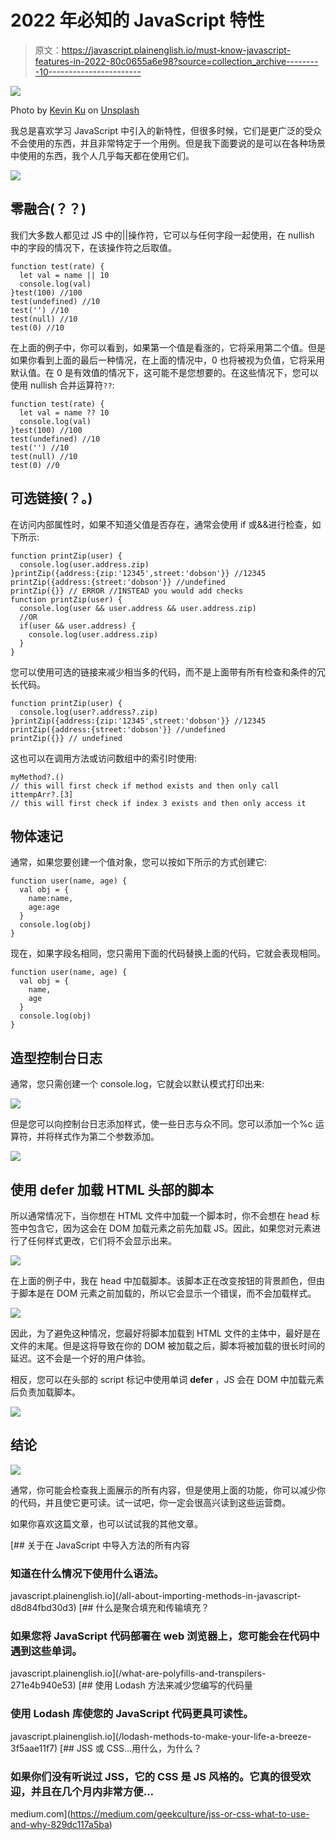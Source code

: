 # 2022 年必知的 JavaScript 特性

> 原文：<https://javascript.plainenglish.io/must-know-javascript-features-in-2022-80c0655a6e98?source=collection_archive---------10----------------------->

![](img/a9012030906018352d30943c1df027de.png)

Photo by [Kevin Ku](https://unsplash.com/@ikukevk?utm_source=medium&utm_medium=referral) on [Unsplash](https://unsplash.com?utm_source=medium&utm_medium=referral)

我总是喜欢学习 JavaScript 中引入的新特性，但很多时候，它们是更广泛的受众不会使用的东西，并且非常特定于一个用例。但是我下面要说的是可以在各种场景中使用的东西，我个人几乎每天都在使用它们。

![](img/4dadc9e51c030d5ae01ee430fe6ce223.png)

## **零融合(？？)**

我们大多数人都见过 JS 中的||操作符，它可以与任何字段一起使用，在 nullish 中的字段的情况下，在该操作符之后取值。

```
function test(rate) {
  let val = name || 10
  console.log(val)
}test(100) //100
test(undefined) //10
test('') //10
test(null) //10
test(0) //10
```

在上面的例子中，你可以看到，如果第一个值是看涨的，它将采用第二个值。但是如果你看到上面的最后一种情况，在上面的情况中，0 也将被视为负值，它将采用默认值。在 0 是有效值的情况下，这可能不是您想要的。在这些情况下，您可以使用 nullish 合并运算符`??`:

```
function test(rate) {
  let val = name ?? 10
  console.log(val)
}test(100) //100
test(undefined) //10
test('') //10
test(null) //10
test(0) //0
```

## **可选链接(？。)**

在访问内部属性时，如果不知道父值是否存在，通常会使用 if 或&&进行检查，如下所示:

```
function printZip(user) {
  console.log(user.address.zip)
}printZip({address:{zip:'12345',street:'dobson'}} //12345
printZip({address:{street:'dobson'}} //undefined
printZip({}} // ERROR //INSTEAD you would add checks
function printZip(user) {
  console.log(user && user.address && user.address.zip)
  //OR
  if(user && user.address) {
    console.log(user.address.zip)
  }
}
```

您可以使用可选的链接来减少相当多的代码，而不是上面带有所有检查和条件的冗长代码。

```
function printZip(user) {
  console.log(user?.address?.zip)
}printZip({address:{zip:'12345',street:'dobson'}} //12345
printZip({address:{street:'dobson'}} //undefined
printZip({}} // undefined
```

这也可以在调用方法或访问数组中的索引时使用:

```
myMethod?.()  
// this will first check if method exists and then only call ittempArr?.[3] 
// this will first check if index 3 exists and then only access it
```

## **物体速记**

通常，如果您要创建一个值对象，您可以按如下所示的方式创建它:

```
function user(name, age) {
  val obj = {
    name:name,
    age:age
  }
  console.log(obj)
}
```

现在，如果字段名相同，您只需用下面的代码替换上面的代码，它就会表现相同。

```
function user(name, age) {
  val obj = {
    name,
    age
  }
  console.log(obj)
}
```

## **造型控制台日志**

通常，您只需创建一个 console.log，它就会以默认模式打印出来:

![](img/fc5bb4f254d6a87280ff4144d580e7e7.png)

但是您可以向控制台日志添加样式，使一些日志与众不同。您可以添加一个%c 运算符，并将样式作为第二个参数添加。

![](img/8b0ec42604f18dc64926f937b5c756e5.png)

## **使用 defer 加载 HTML 头部的脚本**

所以通常情况下，当你想在 HTML 文件中加载一个脚本时，你不会想在 head 标签中包含它，因为这会在 DOM 加载元素之前先加载 JS。因此，如果您对元素进行了任何样式更改，它们将不会显示出来。

![](img/2b5b99bb719380c92cc1c137ab3cf27d.png)

在上面的例子中，我在 head 中加载脚本。该脚本正在改变按钮的背景颜色，但由于脚本是在 DOM 元素之前加载的，所以它会显示一个错误，而不会加载样式。

![](img/28fc9b3033a1a0dee05204311ad8af7c.png)

因此，为了避免这种情况，您最好将脚本加载到 HTML 文件的主体中，最好是在文件的末尾。但是这将导致在你的 DOM 被加载之后，脚本将被加载的很长时间的延迟。这不会是一个好的用户体验。

相反，您可以在头部的 script 标记中使用单词 **defer** ，JS 会在 DOM 中加载元素后负责加载脚本。

![](img/963ffdf3ef3988d579d332b3cbb6e909.png)

## **结论**

![](img/17a957ae16a954bc2c3f7dd27852b0d3.png)

通常，你可能会检查我上面展示的所有内容，但是使用上面的功能，你可以减少你的代码，并且使它更可读。试一试吧，你一定会很高兴读到这些运营商。

如果你喜欢这篇文章，也可以试试我的其他文章。

[](/all-about-importing-methods-in-javascript-d8d84fbd30d3) [## 关于在 JavaScript 中导入方法的所有内容

### 知道在什么情况下使用什么语法。

javascript.plainenglish.io](/all-about-importing-methods-in-javascript-d8d84fbd30d3) [](/what-are-polyfills-and-transpilers-271e4b940e53) [## 什么是聚合填充和传输填充？

### 如果您将 JavaScript 代码部署在 web 浏览器上，您可能会在代码中遇到这些单词。

javascript.plainenglish.io](/what-are-polyfills-and-transpilers-271e4b940e53) [](/lodash-methods-to-make-your-life-a-breeze-3f5aae11f7) [## 使用 Lodash 方法来减少您编写的代码量

### 使用 Lodash 库使您的 JavaScript 代码更具可读性。

javascript.plainenglish.io](/lodash-methods-to-make-your-life-a-breeze-3f5aae11f7) [](https://medium.com/geekculture/jss-or-css-what-to-use-and-why-829dc117a5ba) [## JSS 或 CSS…用什么，为什么？

### 如果你们没有听说过 JSS，它的 CSS 是 JS 风格的。它真的很受欢迎，并且在几个月内非常方便…

medium.com](https://medium.com/geekculture/jss-or-css-what-to-use-and-why-829dc117a5ba)